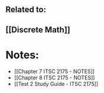 
## Related to:
## [[Discrete Math]]
# Notes:
- [[Chapter 7 ITSC 2175 - NOTES]]
- [[Chapter 8  ITSC 2175 - NOTES]]
- [[Test 2 Study Guide - ITSC 2175]]
